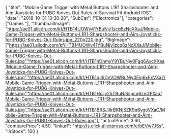 {
	"title": "Mobile Game Trigger with Metal Buttons L1R1 Sharpshooter and Aim Joysticks for PUBG Knives Out Rules of Survival Fit Android IOS",
	"date": "2018-10-31 10:30:20",
	"SubCat": ["Electronics"],
	"categories": ["Games "],
	"thumbnailImage": "https://ae01.alicdn.com/kf/HTB14UOWy41YBuNjy1zcq6zNcXXaJ/Mobile-Game-Trigger-with-Metal-Buttons-L1R1-Sharpshooter-and-Aim-Joysticks-for-PUBG-Knives-Out-Rules.jpg_220x220.jpg",
	"BigImage": ["https://ae01.alicdn.com/kf/HTB14UOWy41YBuNjy1zcq6zNcXXaJ/Mobile-Game-Trigger-with-Metal-Buttons-L1R1-Sharpshooter-and-Aim-Joysticks-for-PUBG-Knives-Out-Rules.jpg","https://ae01.alicdn.com/kf/HTB1hDnmyY9YBuNjy0Fgq6AxcXXaa/Mobile-Game-Trigger-with-Metal-Buttons-L1R1-Sharpshooter-and-Aim-Joysticks-for-PUBG-Knives-Out-Rules.jpg","https://ae01.alicdn.com/kf/HTB1qJ9DyVOWBuNjy0Fiq6xFxVXa7/Mobile-Game-Trigger-with-Metal-Buttons-L1R1-Sharpshooter-and-Aim-Joysticks-for-PUBG-Knives-Out-Rules.jpg","https://ae01.alicdn.com/kf/HTB1Hcily25TBuNjSspcq6znGFXaq/Mobile-Game-Trigger-with-Metal-Buttons-L1R1-Sharpshooter-and-Aim-Joysticks-for-PUBG-Knives-Out-Rules.jpg","https://ae01.alicdn.com/kf/HTB1BRSJiIIrBKNjSZK9q6ygoVXaC/Mobile-Game-Trigger-with-Metal-Buttons-L1R1-Sharpshooter-and-Aim-Joysticks-for-PUBG-Knives-Out-Rules.jpg"],
	"actualPrice": 3.60,
	"comparePrice": 4.50,
	"linkurl": "http://s.click.aliexpress.com/e/bEVw7JSs",
	"inStock": 100
}
